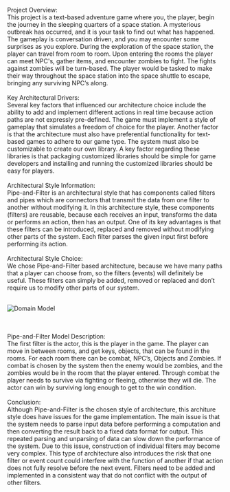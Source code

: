 Project Overview:<br/>
This project is a text-based adventure game where you, the player, begin the journey in the sleeping quarters of a space station. A mysterious outbreak has occurred, and it is your task to find out what has happened. The gameplay is conversation driven, and you may encounter some surprises as you explore. During the exploration of the space station, the player can travel from room to room. Upon entering the rooms the player can meet NPC's, gather items, and encounter zombies to fight. The fights against zombies will be turn-based. The player would be tasked to make their way throughout the space station into the space shuttle to escape, bringing any surviving NPC’s along.
<br/>
<br/>
Key Architectural Drivers:<br/>
Several key factors that influenced our architecture choice include the ability to add and implement different actions in real time because action paths are not expressly pre-defined. The game must implement a style of gameplay that simulates a freedom of choice for the player. Another factor is that the architecture must also have preferential functionality for text-based games to adhere to our game type. The system must also be customizable to create our own library. A key factor regarding these libraries is that packaging customized libraries should be simple for game developers and installing and running the customized libraries should be easy for players.
<br/>
<br/>
Architectural Style Information:<br/>
Pipe-and-Filter is an architectural style that has components called filters and pipes which are connectors that transmit the data from one filter to another without modifying it. In this architecture style, these components (filters) are reusable, because each receives an input, transforms the data or performs an action, then has an output. One of its key advantages is that these filters can be introduced, replaced and removed without modifying other parts of the system. Each filter parses the given input first before performing its action.
<br/>
<br/>
Architectural Style Choice:<br/>
We chose Pipe-and-Filter based architecture, because we have many paths that a player can choose from, so the filters (events) will definitely be useful. These filters can simply be added, removed or replaced and don’t require us to modify other parts of our system. 
<br/>
<br/>



![Domain Model](https://github.com/johng148/Space-Z-Group/blob/master/Demo1/Graphics/Our%20Architecture.PNG)



<br/>
<br/>
Pipe-and-Filter Model Description:<br/>
The first filter is the actor, this is the player in the game. The player can move in between rooms, and get keys, objects, that can be found in the rooms. For each room there can be combat, NPC’s, Objects and Zombies. If combat is chosen by the system then the enemy would be zombies, and the zombies would be in the room that the player entered. Through combat the player needs to survive via fighting or fleeing, otherwise they will die. The actor can win by surviving long enough to get to the win condition. 
<br/>
<br/>
Conclusion:<br/>
Although Pipe-and-Filter is the chosen style of architecture, this architure style does have issues for the game implementation. The main issue is that the system needs to parse input data before performing a computation and then converting the result back to a fixed data format for output. This repeated parsing and unparsing of data can slow down the performance of the system. Due to this issue, construction of individual filters may become very complex. This type of architecture also introduces the risk that one filter or event count could interfere with the function of another if that action does not fully resolve before the next event. Filters need to be added and implemented in a consistent way that do not conflict with the output of other filters.
<br/>
<br/>

